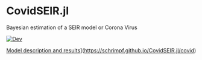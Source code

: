 # CovidSEIR.jl

Bayesian estimation of a SEIR model or Corona Virus

[![Dev](https://img.shields.io/badge/docs-dev-blue.svg)](https://schrimpf.github.io/CovidSEIR.jl)


[Model description and results](https://img.shields.io/badge/docs-dev-blue.svg)](https://schrimpf.github.io/CovidSEIR.jl/covid)

<!-- [![Stable](https://img.shields.io/badge/docs-stable-blue.svg)](https://schrimpf.github.io/CovidSEIR.jl/stable) -->

